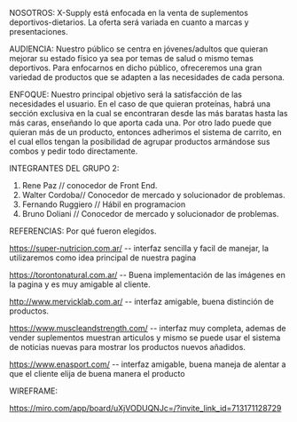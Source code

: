 NOSOTROS: X-Supply está enfocada en la venta de suplementos deportivos-dietarios. La oferta será variada en cuanto a marcas y presentaciones.

AUDIENCIA: Nuestro público se centra en jóvenes/adultos que quieran mejorar su estado físico ya sea por temas de salud o mismo temas deportivos. Para enfocarnos en dicho público, ofreceremos una gran variedad de productos que se adapten a las necesidades de cada persona.

ENFOQUE: Nuestro principal objetivo será la satisfacción de las necesidades el usuario. En el caso de que quieran proteínas, habrá una sección exclusiva en la cual se encontraran desde las más baratas hasta las más caras, enseñando lo que aporta cada una. Por otro lado puede que quieran más de un producto, entonces adherimos el sistema de carrito, en el cual ellos tengan la posibilidad de agrupar productos armándose sus combos y pedir todo directamente.

INTEGRANTES DEL GRUPO 2:

1. Rene Paz // conocedor de Front End.
2. Walter Cordoba// Conocedor de mercado y solucionador de problemas.
3. Fernando Ruggiero // Hábil en programacion
4. Bruno Doliani // Conocedor de mercado y solucionador de problemas.

REFERENCIAS: Por qué fueron elegidos.

https://super-nutricion.com.ar/ -- interfaz sencilla y facil de manejar, la utilizaremos como idea principal de nuestra pagina

https://torontonatural.com.ar/ -- Buena implementación de las imágenes en la pagina y es muy amigable al cliente.

http://www.mervicklab.com.ar/ -- interfaz amigable, buena distinción de productos.

https://www.muscleandstrength.com/ -- interfaz muy completa, ademas de vender suplementos muestran articulos y mismo se puede usar el sistema de noticias nuevas para mostrar los productos nuevos añadidos.

https://www.enasport.com/ -- interfaz amigable, buena maneja de alentar a que el cliente elija de buena manera el producto

WIREFRAME: 

https://miro.com/app/board/uXjVODUQNJc=/?invite_link_id=713171128729
